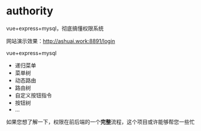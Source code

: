 # authority
vue+express+mysql，彻底搞懂权限系统

网站演示效果：http://ashuai.work:8891/login

vue+express+mysql

- 递归菜单
- 菜单树
- 动态路由
- 路由树
- 自定义按钮指令
- 按钮树
- ...

如果您想了解一下，权限在前后端的一个**完整**流程，这个项目或许能够帮您一些忙
